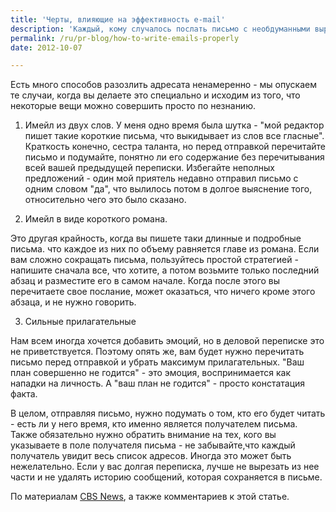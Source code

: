 ```yaml
---
title: 'Черты, влияющие на эффективность e-mail'
description: 'Каждый, кому случалось послать письмо с необдуманными выражениями или информацией сотруднику, или хуже того, менеджеру, знает, какие опасности таит в себе это средство связи. E-mail приходит мгновенно и при этом является неличным, то есть в письме можно решиться сказать то, что не решаешься сказать лично. Плюс, когда вы нажимаете кнопку "отправить", вы уже не можете ничего поделать, никак не можете вернуть письмо.'
permalink: /ru/pr-blog/how-to-write-emails-properly
date: 2012-10-07

---
```


Есть много способов разозлить адресата ненамеренно  - мы опускаем те случаи, когда вы делаете это специально и исходим из того, что некоторые вещи можно совершить просто по незнанию.

1. Имейл из двух слов. У меня одно время была шутка - "мой редактор пишет такие короткие письма, что выкидывает из слов все гласные". Краткость конечно, сестра таланта, но перед отправкой  перечитайте письмо и подумайте, понятно ли его содержание без перечитывания всей вашей предыдущей переписки. Избегайте неполных предложений - один мой приятель недавно отправил письмо с одним словом "да", что вылилось потом в долгое выяснение того, относительно чего это было сказано.

2. Имейл в виде короткого романа.

Это другая крайность, когда вы пишете таки длинные и подробные письма. что каждое из них по объему равняется главе из романа. Если вам сложно сокращать письма, пользуйтесь простой стратегией - напишите сначала все, что хотите, а потом возьмите только последний абзац и разместите его в самом начале. Когда после этого вы перечитаете свое послание, может оказаться, что ничего кроме этого абзаца, и не нужно говорить.

3. Сильные прилагательные

Нам всем иногда хочется добавить эмоций, но в деловой переписке это не приветствуется. Поэтому опять же, вам будет нужно перечитать письмо перед отправкой и убрать максимум прилагательных. "Ваш план совершенно не годится" - это эмоция, воспринимается как нападки на личность. А "ваш план не годится" - просто констатация факта.

В целом, отправляя письмо, нужно подумать о том, кто его будет читать - есть ли у него время, кто именно является получателем письма. Также обязательно нужно обратить внимание на тех, кого вы указываете в поле получателя письма - не забывайте,что каждый получатель увидит весь список адресов. Иногда это может быть нежелательно. Если у вас долгая переписка, лучше не вырезать из нее части и не удалять историю сообщений, которая сохраняется в письме.

По материалам <a href="http://www.cbsnews.com/8301-505143_162-57519489/what-makes-emails-ineffective-and-even-insulting/?tag=nl.e713&amp;s_cid=e713">CBS News</a>, а также комментариев к этой статье.

